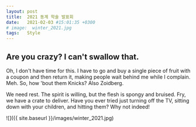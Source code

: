 ```yaml
---
layout: post
title:  2021 동계 학술 발표회
date:   2021-02-03 #15:01:35 +0300
# image:  winter_2021.jpg
tags:   Style
---
```



## Are you crazy? I can't swallow that.

Oh, I don't have time for this. I have to go and buy a single piece of fruit with a coupon and then return it, making people wait behind me while I complain. Meh. So, how 'bout them Knicks? Also Zoidberg.

We need rest. The spirit is willing, but the flesh is spongy and bruised.
Fry, we have a crate to deliver.
Have you ever tried just turning off the TV, sitting down with your children, and hitting them?
Why not indeed!


![]({{ site.baseurl }}/images/winter_2021.jpg)

